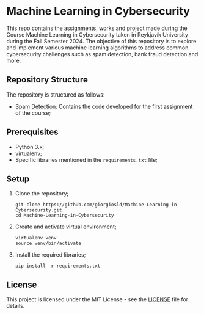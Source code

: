 # Machine Learning in Cybersecurity
This repo contains the assignments, works and project made during the Course Machine Learning in Cybersecurity
taken in Reykjavík University during the Fall Semester 2024. 
The objective of this repository is to explore and implement various machine learning algorithms 
to address common cybersecurity challenges such as spam detection, bank fraud detection and more.

## Repository Structure
The repository is structured as follows:
- [Spam Detection](spam_detection/): Contains the code developed for the first assignment of the course;

## Prerequisites
- Python 3.x;
- virtualenv;
- Specific libraries mentioned in the `requirements.txt` file;

## Setup
1. Clone the repository;
    ```
    git clone https://github.com/giorgiosld/Machine-Learning-in-Cybersecurity.git
    cd Machine-Learning-in-Cybersecurity
    ```
2. Create and activate virtual environment;
    ```
    virtualenv venv
    source venv/bin/activate
    ```
3. Install the required libraries;
    ```
    pip install -r requirements.txt
    ```

## License
This project is licensed under the MIT License - see the [LICENSE](LICENSE) file for details.
